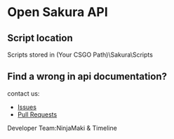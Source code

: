 # Open Sakura API

## Script location

Scripts stored in (Your CSGO Path)\Sakura\Scripts

## Find a wrong in api documentation?

contact us:

- [Issues](https://github.com/hackersense/Open-Sakura-API/issues)
- [Pull Requests](https://github.com/hackersense/Open-Sakura-API/pulls)

Developer Team:NinjaMaki & Timeline
